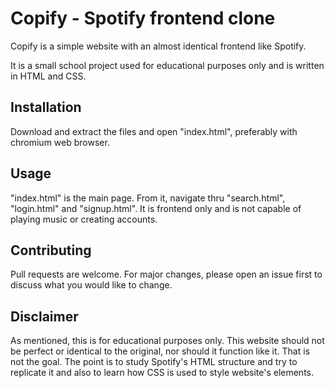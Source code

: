 # Copify - Spotify frontend clone 

Copify is a simple website with an almost identical frontend like Spotify.

It is a small school project used for educational purposes only and is written in HTML and CSS.

## Installation

Download and extract the files and open "index.html", preferably with chromium web browser.

## Usage

"index.html" is the main page. From it, navigate thru "search.html", "login.html" and "signup.html". It is frontend only and is not capable of playing music or creating accounts.

## Contributing

Pull requests are welcome. For major changes, please open an issue first
to discuss what you would like to change.

## Disclaimer

As mentioned, this is for educational purposes only. This website should not be perfect or identical to the original, nor should it function like it. That is not the goal. The point is to study Spotify's HTML structure and try to replicate it and also to learn how CSS is used to style website's elements.
